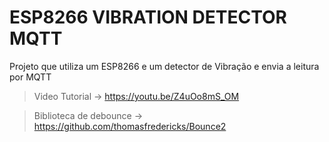 # ESP8266 VIBRATION DETECTOR MQTT
Projeto que utiliza um ESP8266 e um detector de Vibração e envia a leitura por MQTT
> Video Tutorial -> https://youtu.be/Z4uOo8mS_OM

> Biblioteca de debounce -> https://github.com/thomasfredericks/Bounce2
